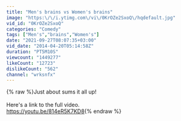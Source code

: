 ```yaml
---
title: "Men's brains vs Women's brains"
image: "https:\/\/i.ytimg.com\/vi\/0KrOZe2SxoQ\/hqdefault.jpg"
vid_id: "0KrOZe2SxoQ"
categories: "Comedy"
tags: ["Men's","brains","Women's"]
date: "2021-09-27T08:07:35+03:00"
vid_date: "2014-04-20T05:14:58Z"
duration: "PT5M10S"
viewcount: "1449277"
likeCount: "12723"
dislikeCount: "562"
channel: "wrksnfx"
---
```

{% raw %}Just about sums it all up!<br /><br />Here's a link to the full video.<br /><a rel="nofollow" target="blank" href="https://youtu.be/814eR5K7KD8">https://youtu.be/814eR5K7KD8</a>{% endraw %}
